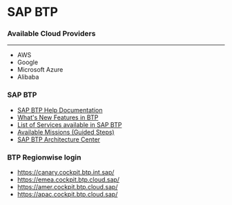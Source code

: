 # SAP BTP


### Available Cloud Providers
--------
* AWS
* Google
* Microsoft Azure
* Alibaba


### SAP BTP 

* [SAP BTP Help Documentation](https://help.sap.com/docs/btp)
* [What's New Features in BTP](https://help.sap.com/whats-new/cf0cb2cb149647329b5d02aa96303f56)
* [List of Services available in SAP BTP](https://discovery-center.cloud.sap/viewServices)
* [Available Missions (Guided Steps)](https://discovery-center.cloud.sap/missionCatalog/)
* [SAP BTP Architecture Center](https://architecture.learning.sap.com/)

### BTP Regionwise login
* https://canary.cockpit.btp.int.sap/
* https://emea.cockpit.btp.cloud.sap/
* https://amer.cockpit.btp.cloud.sap/
* https://apac.cockpit.btp.cloud.sap/
